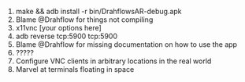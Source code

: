 1. make && adb install -r bin/DrahflowsAR-debug.apk
2. Blame @Drahflow for things not compiling
3. x11vnc [your options here]
4. adb reverse tcp:5900 tcp:5900
5. Blame @Drahflow for missing documentation on how to use the app
6. ?????
7. Configure VNC clients in arbitrary locations in the real world
8. Marvel at terminals floating in space
